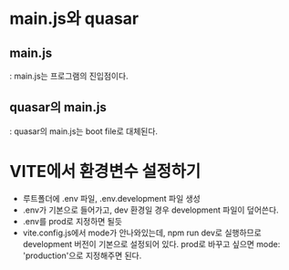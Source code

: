 # main.js와 quasar

## main.js
: main.js는 프로그램의 진입점이다.

## quasar의 main.js 
: quasar의 main.js는 boot file로 대체된다.

# VITE에서 환경변수 설정하기
- 루트폴더에 .env 파일, .env.development 파일 생성
- .env가 기본으로 들어가고, dev 환경일 경우 development 파일이 덮어쓴다.
- .env를 prod로 지정하면 될듯
- vite.config.js에서 mode가 안나와있는데, npm run dev로 실행하므로 development 버전이 기본으로 설정되어 있다. prod로 바꾸고 싶으면 mode: 'production'으로 지정해주면 된다. 




